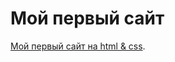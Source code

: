 # Мой первый сайт

[Мой первый сайт на html & css](https://volodyaa22.github.io/resume/resume.html).
